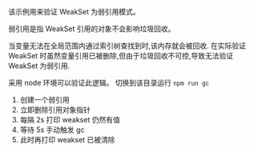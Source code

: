 该示例用来验证 WeakSet 为弱引用模式。

弱引用是指 WeakSet 引用的对象不会影响垃圾回收。

当变量无法在全局范围内通过索引树查找到时,该内存就会被回收.
在实际验证 WeakSet 时虽然变量引用已被删除,但由于垃圾回收不可控,导致无法验证 WeakSet 为弱引用.

采用 node 环境可以验证此逻辑。
切换到该目录运行 `npm run gc`

1. 创建一个弱引用
2. 立即删除引用对象指针
3. 每隔 2s 打印 weakset 仍然有值
4. 等待 5s 手动触发 gc 
5. 此时再打印 weakset 已被清除
